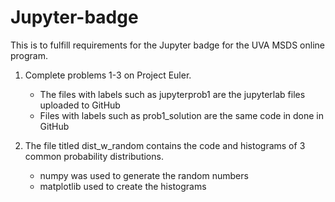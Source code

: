 # Jupyter-badge
This is to fulfill requirements for the Jupyter badge for the UVA MSDS online program.
1. Complete problems 1-3 on Project Euler.
   * The files with labels such as jupyterprob1 are the jupyterlab files uploaded to GitHub
   * Files with labels such as prob1_solution are the same code in done in GitHub

2. The file titled dist_w_random contains the code and histograms of 3 common probability distributions.
   * numpy was used to generate the random numbers
   * matplotlib used to create the histograms
